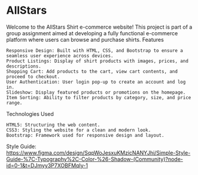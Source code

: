 # AllStars
Welcome to the AllStars Shirt e-commerce website! This project is part of a group assignment aimed at developing a fully functional e-commerce platform where users can browse and purchase shirts.
Features

    Responsive Design: Built with HTML, CSS, and Bootstrap to ensure a seamless user experience across devices.
    Product Listings: Display of shirt products with images, prices, and descriptions.
    Shopping Cart: Add products to the cart, view cart contents, and proceed to checkout.
    User Authentication: User login pop-up to create an account and log in.
    Slideshow: Display featured products or promotions on the homepage.
    Item Sorting: Ability to filter products by category, size, and price range.

Technologies Used

    HTML5: Structuring the web content.
    CSS3: Styling the website for a clean and modern look.
    Bootstrap: Framework used for responsive design and layout.
Style Guide: https://www.figma.com/design/SqpWoJesxuKMzicNANYJhi/Simple-Style-Guide-%7C-Typography%2C-Color-%26-Shadow-(Community)?node-id=0-1&t=DJmyy3P7XOBFMqIy-1
